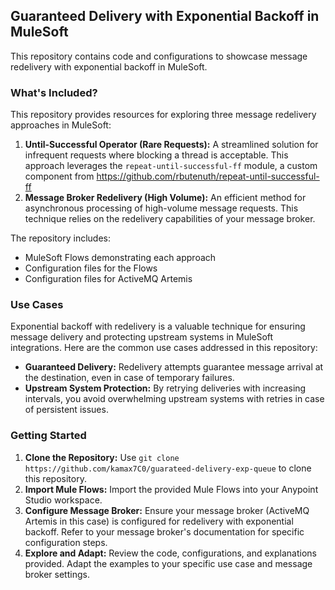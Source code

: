 ## Guaranteed Delivery with Exponential Backoff in MuleSoft

This repository contains code and configurations to showcase message redelivery with exponential backoff in MuleSoft. 

### What's Included?

This repository provides resources for exploring three message redelivery approaches in MuleSoft:

1. **Until-Successful Operator (Rare Requests):**  A streamlined solution for infrequent requests where blocking a thread is acceptable. This approach leverages the `repeat-until-successful-ff` module, a custom component from https://github.com/rbutenuth/repeat-until-successful-ff  
2. **Message Broker Redelivery (High Volume):**  An efficient method for asynchronous processing of high-volume message requests. This technique relies on the redelivery capabilities of your message broker.

The repository includes:

* MuleSoft Flows demonstrating each approach
* Configuration files for the Flows 
* Configuration files for ActiveMQ Artemis

### Use Cases

Exponential backoff with redelivery is a valuable technique for ensuring message delivery and protecting upstream systems in MuleSoft integrations. Here are the common use cases addressed in this repository:

* **Guaranteed Delivery:**  Redelivery attempts guarantee message arrival at the destination, even in case of temporary failures.
* **Upstream System Protection:** By retrying deliveries with increasing intervals, you avoid overwhelming upstream systems with retries in case of persistent issues.

### Getting Started

1. **Clone the Repository:**  Use `git clone https://github.com/kamax7C0/guarateed-delivery-exp-queue` to clone this repository.
2. **Import Mule Flows:** Import the provided Mule Flows into your Anypoint Studio workspace.
3. **Configure Message Broker:** Ensure your message broker (ActiveMQ Artemis in this case) is configured for redelivery with exponential backoff. Refer to your message broker's documentation for specific configuration steps.
4. **Explore and Adapt:**  Review the code, configurations, and explanations provided. Adapt the examples to your specific use case and message broker settings.